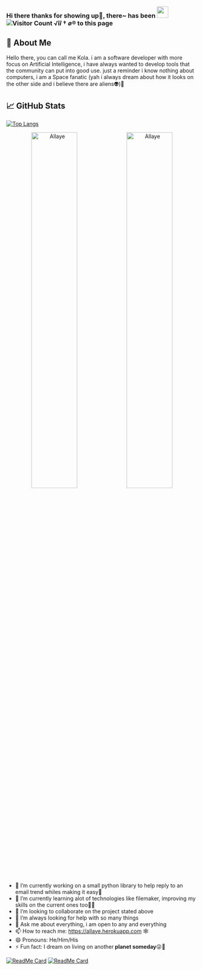 ### Hi there thanks for showing up👋, there~ has been <img src="https://raw.githubusercontent.com/MartinHeinz/MartinHeinz/master/wave.gif" width="30px"> ![Visitor Count](https://profile-counter.glitch.me/allaye/count.svg) √î$î†ø®$ to this page

## &#x1f4d8; About Me
Hello there, you can call me Kola. i am a software developer with more focus on Artificial Intelligence, i have always wanted to develop tools that the community can put into good use. just a reminder i know nothing about computers, i am a Space fanatic (yah i always dream about how it looks on the other side and i believe there are aliens👽)🤪
<!--
<p align="center">
<img align="center" src="https://github-readme-stats.vercel.app/api/top-langs?username=Allaye&show_icons=true&locale=en&layout=compact" width="45%" alt="Allaye" />

<img align="center" src="https://github-readme-stats.vercel.app/api?username=Allaye&show_icons=true&locale=en" width="49%" alt="Allaye" /> <p/> -->
<!--
[![Allaye's github stats](https://github-readme-stats.vercel.app/api?username=allaye&show_icons=true&theme=vue-dark)](https://github.com/allaye/github-readme-stats&count_private=true)
<br> -->
## &#x1f4c8; GitHub Stats
<!-- [![Top Langs](https://github-readme-stats.vercel.app/api/top-langs/?username=allaye&show_icons=true&theme=vue-dark)](https://github.com/allaye/github-readme-stats)
[![Anurag's GitHub stats](https://github-readme-stats.vercel.app/api?username=anuraghazra)](https://github.com/anuraghazra/github-readme-stats) -->
[![Top Langs](https://github-readme-stats.vercel.app/api/top-langs/?username=allaye&layout=compact)](https://github.com/anuraghazra/github-readme-stats)
<p align="center">
<img align="center" src="https://github-readme-stats.vercel.app/api?username=Allaye&show_icons=true&theme=vue-dark&locale=en" width="49%" alt="Allaye" />
<!-- &nbsp; &nbsp; &nbsp; &nbsp; -->
<img align="center" src="https://github-readme-streak-stats.herokuapp.com/?user=Allaye&theme=vue-dark" width="49%" alt="Allaye" /> <p/>

</br>
</br>

- 🔭 I’m currently working on a small python library to help reply to an email trend whiles making it easy📧
- 🌱 I’m currently learning alot of technologies like filemaker, improving my skills on the current ones too💪🏽
- 👯 I’m looking to collaborate on the project stated above
- 🤔 I’m always looking for help with so many things
- 💬 Ask me about everything, i am open to any and everything
- 📫 How to reach me: https://allaye.herokuapp.com 🕸️
- 😄 Pronouns: He/Him/His
- ⚡ Fun fact: I dream on living on another<b> planet someday</b>😜🚀

[![ReadMe Card](https://github-readme-stats.vercel.app/api/pin/?username=allaye&repo=Avirs-Final-Year-Project&theme=vue-dark)](https://github.com/Allaye/Avirs-Final-Year-Project)
[![ReadMe Card](https://github-readme-stats.vercel.app/api/pin/?username=allaye&repo=ML-DL-ALGO-PAPER-IMPLEMENTATION&theme=vue-dark)](https://github.com/Allaye/ML-DL-ALGO-PAPER-IMPLEMENTATION)
